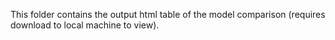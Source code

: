 This folder contains the output html table of the model comparison (requires download to local machine to view).

